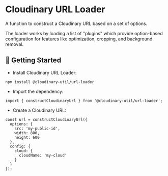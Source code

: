 # Cloudinary URL Loader

A function to construct a Cloudinary URL based on a set of options.

The loader works by loading a list of "plugins" which provide option-based configuration for features like optimization, cropping, and background removal.

## 🚀 Getting Started

* Install Cloudinary URL Loader:

```
npm install @cloudinary-util/url-loader
```

* Import the dependency:

```
import { constructCloudinaryUrl } from '@cloudinary-util/url-loader';
```

* Create a Cloudinary URL:

```
const url = constructCloudinaryUrl({
  options: {
    src: 'my-public-id',
    width: 800,
    height: 600
  },
  config: {
    cloud: {
      cloudName: 'my-cloud'
    }
  }
});
```
